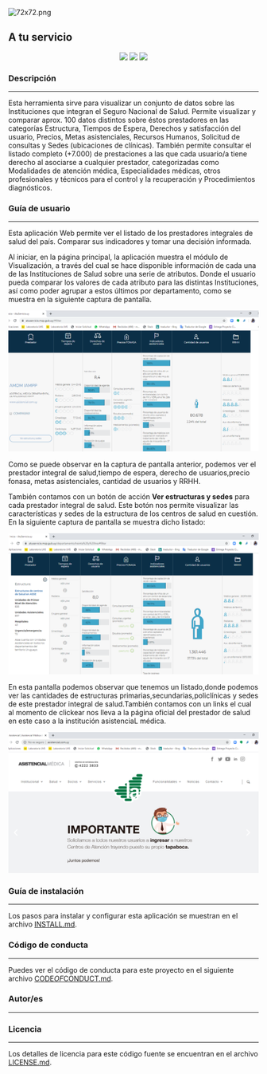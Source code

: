 

![72x72.png]( app/assets/images/72x72.png "LOGO")

##   A tu servicio

<p align="center">
<img  src="https://img.shields.io/github/license/datauy/ATuServicio">
<img  src="https://img.shields.io/github/last-commit/datauy/ATuServicio">
<a href="https://sonarcloud.io/dashboard?id=datauy_ATuServicio" target="_blank"><img src="https://sonarcloud.io/api/project_badges/measure?project=datauy_ATuServicio&metric=alert_status"></a>
</p>

### Descripción
---
Esta herramienta sirve para visualizar un  conjunto de datos sobre las Instituciones que integran el Seguro Nacional de Salud.
Permite visualizar y comparar aprox. 100 datos distintos sobre éstos prestadores en las categorías Estructura, Tiempos de Espera, Derechos y satisfacción del usuario, Precios, Metas asistenciales, Recursos Humanos, Solicitud de consultas y Sedes (ubicaciones de clínicas).
También permite consultar el listado completo (+7.000) de prestaciones a las que cada usuario/a tiene derecho al asociarse a cualquier prestador, categorizadas como Modalidades de atención médica, Especialidades médicas, otros profesionales y técnicos para el control y la recuperación y Procedimientos diagnósticos.
### Guía de usuario
---
Esta aplicación Web permite ver el listado de los prestadores integrales de salud del país. Comparar sus indicadores y tomar una decisión informada.

 Al iniciar, en la página principal, la aplicación muestra el módulo de Visualización, a través del cual se hace disponible información de cada una de las Instituciones de Salud sobre una serie de atributos. Donde el usuario pueda comparar los valores de cada atributo para las distintas Instituciones, así como poder agrupar a estos últimos por departamento, como se muestra en la siguiente captura de pantalla.

![Capture-DE INSTITUCIONES.png](app/assets/images/Capture-DE-INSTITUCIONES.png "INSTITUCIONES")

Como se puede observar en la captura de pantalla anterior, podemos ver el prestador integral de salud,tiempo de espera, derecho de usuarios,precio fonasa, metas asistenciales, cantidad de usuarios y RRHH.

También contamos con un botón de acción **Ver estructuras y sedes** para cada prestador integral de salud. Este botón nos permite visualizar las características y sedes de la estructura de los centros de salud en cuestión. En la siguiente captura de pantalla se muestra dicho listado:

![Capture-ESTRUCTURA.png]( app/assets/images/Capture-ESTRUCTURA.png "ESTRUCTURA")

En esta pantalla podemos observar que tenemos un listado,donde podemos ver las cantidades de estructuras primarias,secundarias,policlínicas y sedes de este prestador integral de salud.También contamos con un links el cual al momento de clickear nos lleva a la página oficial del prestador de salud en este caso a  la institución asistenciaL médica.

![Capture-DEINSTITUCIONASITENCIAMEDICA.png](app/assets/images/Capture-DEINSTITUCIONASITENCIAMEDICA.png "ASISYENCIAMEDICA")
### Guía de instalación
---
Los pasos para instalar y configurar esta aplicación se muestran en el archivo [INSTALL.md](INSTALL.md).

### Código de conducta
---
Puedes ver el código de conducta para este proyecto en el siguiente archivo [CODE*OF*CONDUCT.md](CODEOFCONDUCT.md).

### Autor/es
---
### Licencia
---
Los detalles de licencia para este código fuente se encuentran en el archivo [LICENSE.md](LICENSE.md).
